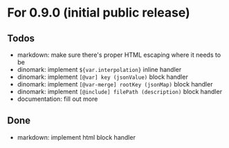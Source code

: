 # For 0.9.0 (initial public release)

## Todos

- markdown: make sure there's proper HTML escaping where it needs to be
- dinomark: implement `${var.interpolation}` inline handler
- dinomark: implement `[@var] key (jsonValue)` block handler
- dinomark: implement `[@var-merge] rootKey (jsonMap)` block handler
- dinomark: implement `[@include] filePath (description)` block handler
- documentation: fill out more

## Done

- markdown: implement html block handler